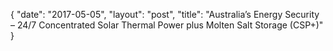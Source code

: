 {
   "date": "2017-05-05",
   "layout": "post",
   "title": "Australia’s Energy Security – 24/7 Concentrated Solar Thermal Power plus Molten Salt Storage (CSP+)"
}

